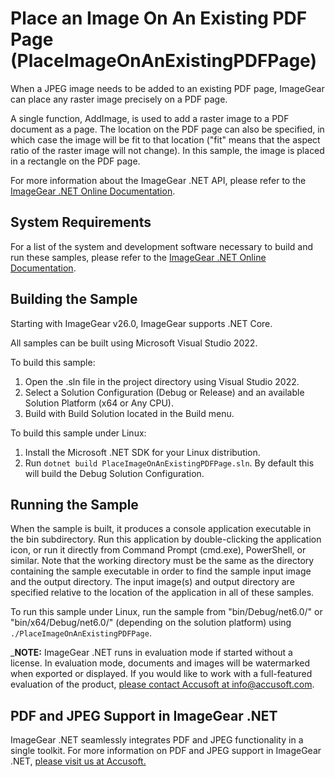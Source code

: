 # Place an Image On An Existing PDF Page (PlaceImageOnAnExistingPDFPage)

When a JPEG image needs to be added to an existing PDF page, ImageGear can place any raster image precisely on a PDF page.

A single function, AddImage, is used to add a raster image to a PDF document as a page. The location on the PDF page can also be specified, in which case the image will be fit to that location ("fit" means that the aspect ratio of the raster image will not change). In this sample, the image is placed in a rectangle on the PDF page.

For more information about the ImageGear .NET API, please refer to the [ImageGear .NET Online Documentation](https://help.accusoft.com/ImageGear/latest/webframe.html).

## System Requirements

For a list of the system and development software necessary to build and run these samples, please refer to the [ImageGear .NET Online Documentation](https://help.accusoft.com/ImageGear/latest/webframe.html#system-requirements.html).

## Building the Sample

Starting with ImageGear v26.0, ImageGear supports .NET Core.

All samples can be built using Microsoft Visual Studio 2022.

To build this sample:

1. Open the .sln file in the project directory using Visual Studio 2022.
2. Select a Solution Configuration (Debug or Release) and an available Solution Platform (x64 or Any CPU).
3. Build with Build Solution located in the Build menu.

To build this sample under Linux:

1. Install the Microsoft .NET SDK for your Linux distribution.
2. Run `dotnet build PlaceImageOnAnExistingPDFPage.sln`. By default this will build the Debug Solution Configuration.

## Running the Sample

When the sample is built, it produces a console application executable in the bin subdirectory. Run this application by double-clicking the application icon, or run it directly from Command Prompt (cmd.exe), PowerShell, or similar. Note that the working directory must be the same as the directory containing the sample executable in order to find the sample input image and the output directory. The input image(s) and output directory are specified relative to the location of the application in all of these samples.

To run this sample under Linux, run the sample from "bin/Debug/net6.0/" or "bin/x64/Debug/net6.0/" (depending on the solution platform) using `./PlaceImageOnAnExistingPDFPage`.

_**NOTE:** ImageGear .NET runs in evaluation mode if started without a license. In evaluation mode, documents and images will be watermarked when exported or displayed. If you would like to work with a full-featured evaluation of the product, [please contact Accusoft at info@accusoft.com](mailto:info@accusoft.com).

## PDF and JPEG Support in ImageGear .NET

ImageGear .NET seamlessly integrates PDF and JPEG functionality in a single toolkit. For more information on PDF and JPEG support in ImageGear .NET, [please visit us at Accusoft.](https://www.accusoft.com/products/imagegear-collection/imagegear-dot-net/)
